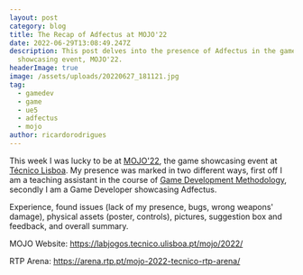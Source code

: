```yaml
---
layout: post
category: blog
title: The Recap of Adfectus at MOJO'22
date: 2022-06-29T13:08:49.247Z
description: This post delves into the presence of Adfectus in the game
  showcasing event, MOJO'22.
headerImage: true
image: /assets/uploads/20220627_181121.jpg
tag:
  - gamedev
  - game
  - ue5
  - adfectus
  - mojo
author: ricardorodrigues
---
```

This week I was lucky to be at [MOJO'22](https://labjogos.tecnico.ulisboa.pt/mojo/2022/), the game showcasing event at [Técnico Lisboa](https://tecnico.ulisboa.pt/). My presence was marked in two different ways, first off I am a teaching assistant in the course of [Game Development Methodology](https://fenix.tecnico.ulisboa.pt/disciplinas/TJS/2021-2022/2-semestre), secondly I am a Game Developer showcasing Adfectus.

Experience, found issues (lack of my presence, bugs, wrong weapons' damage), physical assets (poster, controls), pictures, suggestion box and feedback, and overall summary.

MOJO Website: https://labjogos.tecnico.ulisboa.pt/mojo/2022/

RTP Arena: https://arena.rtp.pt/mojo-2022-tecnico-rtp-arena/